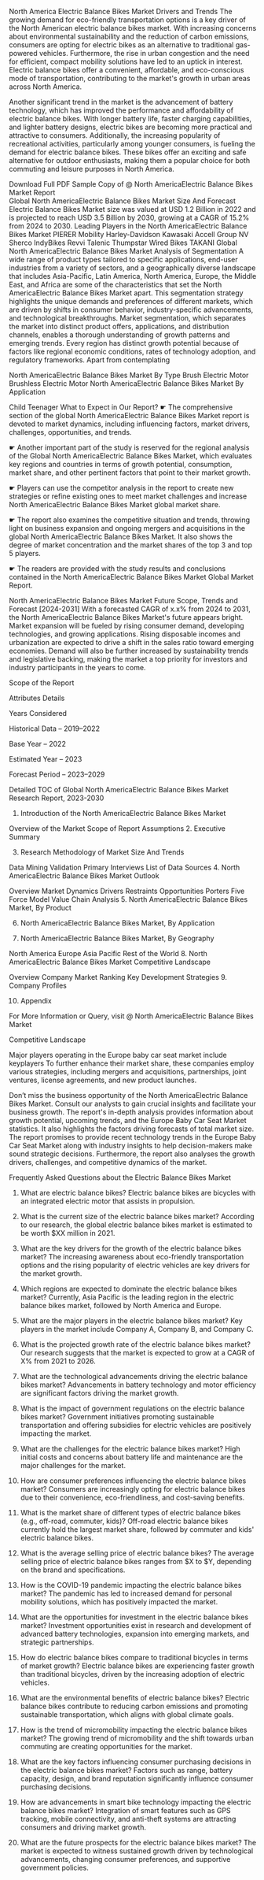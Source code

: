 North America Electric Balance Bikes Market Drivers and Trends
The growing demand for eco-friendly transportation options is a key driver of the North American electric balance bikes market. With increasing concerns about environmental sustainability and the reduction of carbon emissions, consumers are opting for electric bikes as an alternative to traditional gas-powered vehicles. Furthermore, the rise in urban congestion and the need for efficient, compact mobility solutions have led to an uptick in interest. Electric balance bikes offer a convenient, affordable, and eco-conscious mode of transportation, contributing to the market's growth in urban areas across North America.

Another significant trend in the market is the advancement of battery technology, which has improved the performance and affordability of electric balance bikes. With longer battery life, faster charging capabilities, and lighter battery designs, electric bikes are becoming more practical and attractive to consumers. Additionally, the increasing popularity of recreational activities, particularly among younger consumers, is fueling the demand for electric balance bikes. These bikes offer an exciting and safe alternative for outdoor enthusiasts, making them a popular choice for both commuting and leisure purposes in North America.

Download Full PDF Sample Copy of @ North AmericaElectric Balance Bikes Market Report  
Global North AmericaElectric Balance Bikes Market Size And Forecast
Electric Balance Bikes Market size was valued at USD 1.2 Billion in 2022 and is projected to reach USD 3.5 Billion by 2030, growing at a CAGR of 15.2% from 2024 to 2030.
Leading Players in the North AmericaElectric Balance Bikes Market
PIERER Mobility
Harley-Davidson
Kawasaki
Accell Group NV
Sherco
IndyBikes
Revvi
Talenic
Thumpstar
Wired Bikes
TAKANI
Global North AmericaElectric Balance Bikes Market Analysis of Segmentation
A wide range of product types tailored to specific applications, end-user industries from a variety of sectors, and a geographically diverse landscape that includes Asia-Pacific, Latin America, North America, Europe, the Middle East, and Africa are some of the characteristics that set the North AmericaElectric Balance Bikes Market apart. This segmentation strategy highlights the unique demands and preferences of different markets, which are driven by shifts in consumer behavior, industry-specific advancements, and technological breakthroughs. Market segmentation, which separates the market into distinct product offers, applications, and distribution channels, enables a thorough understanding of growth patterns and emerging trends. Every region has distinct growth potential because of factors like regional economic conditions, rates of technology adoption, and regulatory frameworks. Apart from contemplating

North AmericaElectric Balance Bikes Market By Type
Brush Electric Motor
Brushless Electric Motor
North AmericaElectric Balance Bikes Market By Application

Child
Teenager
What to Expect in Our Report?
☛ The comprehensive section of the global North AmericaElectric Balance Bikes Market report is devoted to market dynamics, including influencing factors, market drivers, challenges, opportunities, and trends.

☛ Another important part of the study is reserved for the regional analysis of the Global North AmericaElectric Balance Bikes Market, which evaluates key regions and countries in terms of growth potential, consumption, market share, and other pertinent factors that point to their market growth.

☛ Players can use the competitor analysis in the report to create new strategies or refine existing ones to meet market challenges and increase North AmericaElectric Balance Bikes Market global market share.

☛ The report also examines the competitive situation and trends, throwing light on business expansion and ongoing mergers and acquisitions in the global North AmericaElectric Balance Bikes Market. It also shows the degree of market concentration and the market shares of the top 3 and top 5 players.

☛ The readers are provided with the study results and conclusions contained in the North AmericaElectric Balance Bikes Market Global Market Report.

North AmericaElectric Balance Bikes Market Future Scope, Trends and Forecast [2024-2031]
With a forecasted CAGR of x.x% from 2024 to 2031, the North AmericaElectric Balance Bikes Market's future appears bright. Market expansion will be fueled by rising consumer demand, developing technologies, and growing applications. Rising disposable incomes and urbanization are expected to drive a shift in the sales ratio toward emerging economies. Demand will also be further increased by sustainability trends and legislative backing, making the market a top priority for investors and industry participants in the years to come.

Scope of the Report

Attributes Details

Years Considered

Historical Data – 2019–2022

Base Year – 2022

Estimated Year – 2023

Forecast Period – 2023–2029

Detailed TOC of Global North AmericaElectric Balance Bikes Market Research Report, 2023-2030
1. Introduction of the North AmericaElectric Balance Bikes Market

Overview of the Market
Scope of Report
Assumptions
2. Executive Summary

3. Research Methodology of Market Size And Trends

Data Mining
Validation
Primary Interviews
List of Data Sources
4. North AmericaElectric Balance Bikes Market Outlook

Overview
Market Dynamics
Drivers
Restraints
Opportunities
Porters Five Force Model
Value Chain Analysis
5. North AmericaElectric Balance Bikes Market, By Product

6. North AmericaElectric Balance Bikes Market, By Application

7. North AmericaElectric Balance Bikes Market, By Geography

North America
Europe
Asia Pacific
Rest of the World
8. North AmericaElectric Balance Bikes Market Competitive Landscape

Overview
Company Market Ranking
Key Development Strategies
9. Company Profiles

10. Appendix

For More Information or Query, visit @ North AmericaElectric Balance Bikes Market

Competitive Landscape

Major players operating in the Europe baby car seat market include keyplayers To further enhance their market share, these companies employ various strategies, including mergers and acquisitions, partnerships, joint ventures, license agreements, and new product launches.

Don’t miss the business opportunity of the North AmericaElectric Balance Bikes Market. Consult our analysts to gain crucial insights and facilitate your business growth.
The report's in-depth analysis provides information about growth potential, upcoming trends, and the Europe Baby Car Seat Market statistics. It also highlights the factors driving forecasts of total market size. The report promises to provide recent technology trends in the Europe Baby Car Seat Market along with industry insights to help decision-makers make sound strategic decisions. Furthermore, the report also analyses the growth drivers, challenges, and competitive dynamics of the market.

Frequently Asked Questions about the Electric Balance Bikes Market
1. What are electric balance bikes?
Electric balance bikes are bicycles with an integrated electric motor that assists in propulsion.

2. What is the current size of the electric balance bikes market?
According to our research, the global electric balance bikes market is estimated to be worth $XX million in 2021.

3. What are the key drivers for the growth of the electric balance bikes market?
The increasing awareness about eco-friendly transportation options and the rising popularity of electric vehicles are key drivers for the market growth.

4. Which regions are expected to dominate the electric balance bikes market?
Currently, Asia Pacific is the leading region in the electric balance bikes market, followed by North America and Europe.

5. What are the major players in the electric balance bikes market?
Key players in the market include Company A, Company B, and Company C.

6. What is the projected growth rate of the electric balance bikes market?
Our research suggests that the market is expected to grow at a CAGR of X% from 2021 to 2026.

7. What are the technological advancements driving the electric balance bikes market?
Advancements in battery technology and motor efficiency are significant factors driving the market growth.

8. What is the impact of government regulations on the electric balance bikes market?
Government initiatives promoting sustainable transportation and offering subsidies for electric vehicles are positively impacting the market.

9. What are the challenges for the electric balance bikes market?
High initial costs and concerns about battery life and maintenance are the major challenges for the market.

10. How are consumer preferences influencing the electric balance bikes market?
Consumers are increasingly opting for electric balance bikes due to their convenience, eco-friendliness, and cost-saving benefits.

11. What is the market share of different types of electric balance bikes (e.g., off-road, commuter, kids)?
Off-road electric balance bikes currently hold the largest market share, followed by commuter and kids' electric balance bikes.

12. What is the average selling price of electric balance bikes?
The average selling price of electric balance bikes ranges from $X to $Y, depending on the brand and specifications.

13. How is the COVID-19 pandemic impacting the electric balance bikes market?
The pandemic has led to increased demand for personal mobility solutions, which has positively impacted the market.

14. What are the opportunities for investment in the electric balance bikes market?
Investment opportunities exist in research and development of advanced battery technologies, expansion into emerging markets, and strategic partnerships.

15. How do electric balance bikes compare to traditional bicycles in terms of market growth?
Electric balance bikes are experiencing faster growth than traditional bicycles, driven by the increasing adoption of electric vehicles.

16. What are the environmental benefits of electric balance bikes?
Electric balance bikes contribute to reducing carbon emissions and promoting sustainable transportation, which aligns with global climate goals.

17. How is the trend of micromobility impacting the electric balance bikes market?
The growing trend of micromobility and the shift towards urban commuting are creating opportunities for the market.

18. What are the key factors influencing consumer purchasing decisions in the electric balance bikes market?
Factors such as range, battery capacity, design, and brand reputation significantly influence consumer purchasing decisions.

19. How are advancements in smart bike technology impacting the electric balance bikes market?
Integration of smart features such as GPS tracking, mobile connectivity, and anti-theft systems are attracting consumers and driving market growth.

20. What are the future prospects for the electric balance bikes market?
The market is expected to witness sustained growth driven by technological advancements, changing consumer preferences, and supportive government policies.
